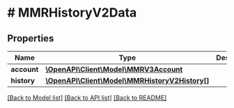 # # MMRHistoryV2Data

## Properties

Name | Type | Description | Notes
------------ | ------------- | ------------- | -------------
**account** | [**\OpenAPI\Client\Model\MMRV3Account**](MMRV3Account.md) |  |
**history** | [**\OpenAPI\Client\Model\MMRHistoryV2History[]**](MMRHistoryV2History.md) |  |

[[Back to Model list]](../../README.md#models) [[Back to API list]](../../README.md#endpoints) [[Back to README]](../../README.md)
